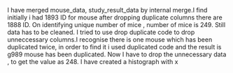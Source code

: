 I  have merged mouse_data, study_result_data by internal merge.I find initially i had 1893 ID for mouse after dropping duplicate columns there are 1888 ID. On identifying unique number of mice , number of mice is 249. Still data has to be cleaned.
I tried to use drop duplicate code to drop unneccessary columns.I recognise there is one mouse which has been duplicated twice, in order to find it i used  duplicated code and the result is g989 mouse has been duplicated. Now I have to drop the unnecessary data , to get the value as 248.
I have created a histograph with x
